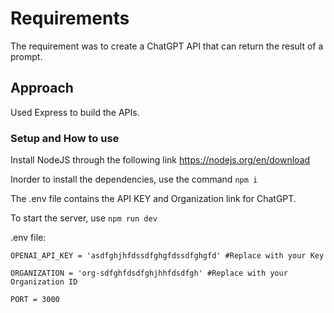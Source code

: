 
# Requirements
The requirement was to create a ChatGPT API that can return the result of a prompt.

## Approach
Used Express to build the APIs.

### Setup and How to use

Install NodeJS through the following link
https://nodejs.org/en/download

Inorder to install the dependencies, use the command ```npm i```

The .env file contains the API KEY and Organization link for ChatGPT.

To start the server, use ``` npm run dev ```


.env file:
```
OPENAI_API_KEY = 'asdfghjhfdssdfghgfdssdfghgfd' #Replace with your Key

ORGANIZATION = 'org-sdfghfdsdfghjhhfdsdfgh' #Replace with your Organization ID

PORT = 3000
```